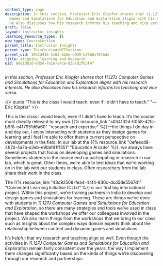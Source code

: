 ```yaml
---
content_type: page
description: In this section, Professor Eric Klopfer shares that 11.127J Computer
  Games and Simulations for Education and Exploration aligns with his research interests.
  He also discusses how his research informs his teaching and vice versa.
draft: false
layout: instructor_insights
learning_resource_types: []
ocw_type: CourseSection
parent_title: Instructor Insights
parent_type: ThisCourseAtMITSection
parent_uid: 19b1d416-2c63-bbbe-e939-b26b6a767bda
title: Aligning Teaching and Research
uid: 8681d81d-9d5d-781b-c4ca-d3b7d2fb3f4f
---
```

*In this section, Professor Eric Klopfer shares that 11.127J Computer Games and Simulations for Education and Exploration aligns with his research interests. He also discusses how his research informs his teaching and vice versa.*

{{< quote "This is the class I would teach, even if I didn’t have to teach." "— Eric Klopfer" >}}

This is the class I would teach, even if I didn’t have to teach. It’s the course most directly relevant to my own {{% resource_link "a034132d-0058-42fc-b9f8-e417951d6a60" "research and expertise" %}}—the things I do day in and day out. I enjoy interacting with students as they design games for learning and I feel I’m able to offer them a current perspective on developments in the field. In our lab at the {{% resource_link "0efeecd8-467d-4a7a-a3eb-e9bbf91ff351" "Education Arcade" %}}, we always have several projects that focus on developing games and simulations. Sometimes students in the course end up participating in research in our lab, which is great. Other times, we’re able to test ideas that we’re working on in the lab with our students in class. Often researchers from the lab share their work in the class.

The {{% resource_link "43c92508-fea4-44f4-830c-dcd5de5567d1" "Connected Learning Initiative (CLIx)" %}} is our first big international project. Within this project, we’re training partners in India to develop and design games and simulations for learning. These are things we’ve done with students in *11.127J Computer Games and Simulations for Education and Exploration*, so there are many strategies and tools we’ve used in class that have shaped the workshops we offer our colleagues involved in the project. We also learn things from the workshops that we bring to our class, such as insights about the complex ways domain experts think about the relationship between content and dynamic games and simulations.

It’s helpful that my research and teaching align so well. Even though the activities in *11.127J Computer Games and Simulations for Education and Exploration* remain fairly consistent over the years, the way I implement them changes significantly based on the kinds of things we’re discovering through our research and partnerships.